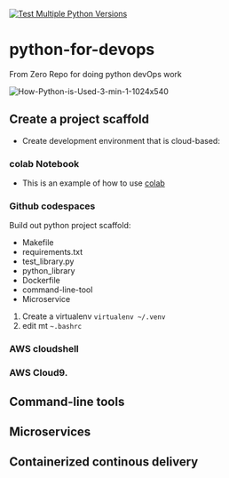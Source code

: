 [![Test Multiple Python Versions](https://github.com/127-0-0-vvk/python-for-devops/actions/workflows/main.yml/badge.svg)](https://github.com/127-0-0-vvk/python-for-devops/actions/workflows/main.yml)


# python-for-devops
From Zero Repo for doing python devOps work


![How-Python-is-Used-3-min-1-1024x540](https://user-images.githubusercontent.com/41470324/202312569-d1ab830a-e708-4b26-b44f-767d1bd0cf52.jpg)

## Create a  project scaffold 

* Create development environment that is cloud-based: 

### colab Notebook 
* This is an example of how to use [colab](https://github.com/127-0-0-vvk/python-for-devops/blob/main/getting_started_python.ipynb)

### Github codespaces

Build out python project scaffold:

* Makefile
* requirements.txt
* test_library.py
* python_library
* Dockerfile
* command-line-tool
* Microservice

1. Create a virtualenv `virtualenv ~/.venv`
2. edit mt `~.bashrc`


### AWS cloudshell 
### AWS Cloud9. 

## Command-line tools

## Microservices

## Containerized continous delivery
